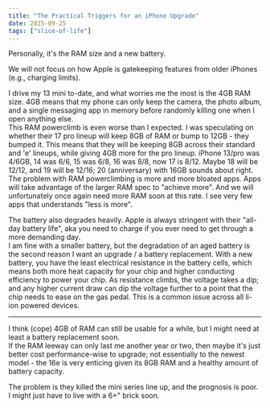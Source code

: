 ```yaml
---
title: "The Practical Triggers for an iPhone Upgrade"
date: 2025-09-25
tags: ["slice-of-life"]
---
```


Personally, it's the RAM size and a new battery.

We will not focus on how Apple is gatekeeping features from older iPhones (e.g., charging limits).

I drive my 13 mini to-date, and what worries me the most is the 4GB RAM size. 4GB means that my phone can only keep the camera, the photo album, and a single messaging app in memory before randomly killing one when I open anything else.  
This RAM powerclimb is even worse than I expected. I was speculating on whether their 17 pro lineup will keep 8GB of RAM or bump to 12GB - they bumped it. This means that they will be keeping 8GB across their standard and 'e' lineups, while giving 4GB more for the pro lineup. iPhone 13/pro was 4/6GB, 14 was 6/6, 15 was 6/8, 16 was 8/8, now 17 is 8/12. Maybe 18 will be 12/12, and 19 will be 12/16; 20 (anniversary) with 16GB sounds about right.  
The problem with RAM powerclimbing is more and more bloated apps. Apps will take advantage of the larger RAM spec to "achieve more". And we will unfortunately once again need more RAM soon at this rate. I see very few apps that understands "less is more".

The battery also degrades heavily. Apple is always stringent with their "all-day battery life", aka you need to charge if you ever need to get through a more demanding day.  
I am fine with a smaller battery, but the degradation of an aged battery is the second reason I want an upgrade / a battery replacement. With a new battery, you have the least electrical resistance in the battery cells, which means both more heat capacity for your chip and higher conducting efficiency to power your chip. As resistance climbs, the voltage takes a dip; and any higher current draw can dip the voltage further to a point that the chip needs to ease on the gas pedal. This is a common issue across all li-ion powered devices.

---

I think (cope) 4GB of RAM can still be usable for a while, but I might need at least a battery replacement soon.  
If the RAM leeway can only last me another year or two, then maybe it's just better cost performance-wise to upgrade; not essentially to the newest model - the 16e is very enticing given its 8GB RAM and a healthy amount of battery capacity.

The problem is they killed the mini series line up, and the prognosis is poor. I might just have to live with a 6+" brick soon.